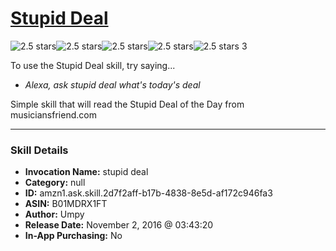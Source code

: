# [Stupid Deal](http://alexa.amazon.com/#skills/amzn1.ask.skill.2d7f2aff-b17b-4838-8e5d-af172c946fa3)
![2.5 stars](../../images/ic_star_black_18dp_1x.png)![2.5 stars](../../images/ic_star_black_18dp_1x.png)![2.5 stars](../../images/ic_star_half_black_18dp_1x.png)![2.5 stars](../../images/ic_star_border_black_18dp_1x.png)![2.5 stars](../../images/ic_star_border_black_18dp_1x.png) 3

To use the Stupid Deal skill, try saying...

* *Alexa, ask stupid deal what's today's deal*

Simple skill that will read the Stupid Deal of the Day from musiciansfriend.com

***

### Skill Details

* **Invocation Name:** stupid deal
* **Category:** null
* **ID:** amzn1.ask.skill.2d7f2aff-b17b-4838-8e5d-af172c946fa3
* **ASIN:** B01MDRX1FT
* **Author:** Umpy
* **Release Date:** November 2, 2016 @ 03:43:20
* **In-App Purchasing:** No
